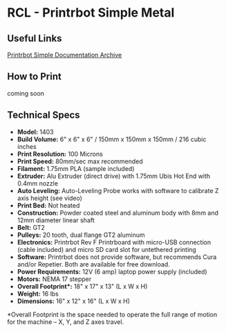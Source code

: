 # RCL - Printrbot Simple Metal

## Useful Links

[Printrbot Simple Documentation Archive](https://drive.google.com/drive/folders/0B9oj0J-4qhdjMEd5TVBNb1UzRWs)

## How to Print

coming soon

## Technical Specs

*  **Model:** 1403
*  **Build Volume:** 6" x 6" x 6" / 150mm x 150mm x 150mm / 216 cubic inches
*  **Print Resolution:** 100 Microns
*  **Print Speed:** 80mm/sec max recommended
*  **Filament:** 1.75mm PLA \(sample included\)
*  **Extruder:** Alu Extruder \(direct drive\) with 1.75mm Ubis Hot End with 0.4mm nozzle
*  **Auto Leveling:** Auto-Leveling Probe works with software to calibrate Z axis height \(see video\)
*  **Print Bed:** Not heated
*  **Construction:** Powder coated steel and aluminum body with 8mm and 12mm diameter linear shaft
*  **Belt:** GT2
*  **Pulleys:** 20 tooth, dual flange GT2 aluminum
*  **Electronics:** Printrbot Rev F Printrboard with micro-USB connection \(cable included\) and micro SD card slot for untethered printing
*  **Software:** Printrbot does not provide software, but recommends Cura and/or Repetier. Both are available for free download.
*  **Power Requirements:** 12V \(6 amp\) laptop power supply \(included\)
*  **Motors:** NEMA 17 stepper
*  **Overall Footprint\*:** 18" x 17" x 13" \(L x W x H\)
*  **Weight:** 16 lbs
*  **Dimensions:** 16" x 12" x 16" \(L x W x H\)

\*Overall Footprint is the space needed to operate the full range of motion for the machine – X, Y, and Z axes travel.


